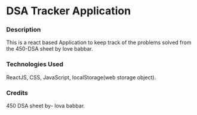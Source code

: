 # DSA Tracker Application

### Description
This is a react based Application to keep track of the problems solved from the 450-DSA sheet by love babbar.

### Technologies Used
ReactJS, CSS, JavaScript, localStorage(web storage object).

### Credits
450 DSA sheet by- lova babbar.
